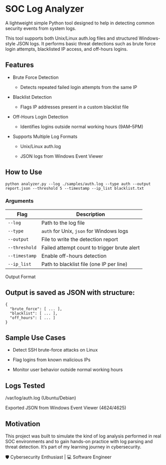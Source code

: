 # SOC Log Analyzer

A lightweight simple Python tool designed to help in detecting common security events from system logs.

This tool supports both Unix/Linux auth.log files and structured Windows-style JSON logs. It performs basic threat detections such as brute force login attempts, blacklisted IP access, and off-hours logins.

## Features

- Brute Force Detection

    - Detects repeated failed login attempts from the same IP

- Blacklist Detection

    - Flags IP addresses present in a custom blacklist file

- Off-Hours Login Detection

    - Identifies logins outside normal working hours (9AM–5PM)

- Supports Multiple Log Formats

    - Unix/Linux auth.log

    - JSON logs from Windows Event Viewer

## How to Use

```
python analyzer.py --log ./samples/auth.log --type auth --output report.json --threshold 5 --timestamp --ip_list blacklist.txt
```

### Arguments

| Flag          | Description                                 |
| ------------- | ------------------------------------------- |
| `--log`       | Path to the log file                        |
| `--type`      | `auth` for Unix, `json` for Windows logs    |
| `--output`    | File to write the detection report          |
| `--threshold` | Failed attempt count to trigger brute alert |
| `--timestamp` | Enable off-hours detection                  |
| `--ip_list`   | Path to blacklist file (one IP per line)    |


Output Format

## Output is saved as JSON with structure:

```
{
  "brute_force": [ ... ],
  "blacklist": [ ... ],
  "off_hours": [ ... ]
}
```

## Sample Use Cases

- Detect SSH brute-force attacks on Linux

- Flag logins from known malicious IPs

- Monitor user behavior outside normal working hours

## Logs Tested

/var/log/auth.log (Ubuntu/Debian)

Exported JSON from Windows Event Viewer (4624/4625)

## Motivation

This project was built to simulate the kind of log analysis performed in real SOC environments and to gain hands-on practice with log parsing and threat detection. It’s part of my learning journey in cybersecurity.


🛡️ Cybersecurity Enthusiast | 💻 Software Engineer

